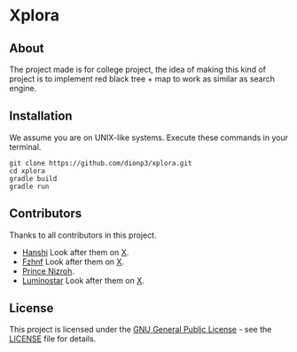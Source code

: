 # Xplora

## About

The project made is for college project, the idea of making this kind of project is to implement red black tree + map to work as similar as search engine.

## Installation

We assume you are on UNIX-like systems. Execute these commands in your terminal.

```
git clone https://github.com/dionp3/xplora.git
cd xplora
gradle build
gradle run
```

## Contributors

Thanks to all contributors in this project.

- [Hanshi](https://github.com/rvyhvn) Look after them on [X](https://x.com/anarkistik).
- [Fzhnf](https://github.com/fzhnf) Look after them on [X](https://x.com/fzhnf_ansa).
- [Prince Nizroh](https://github.com/princenizroh).
- [Luminostar](https://github.com/luminostar) Look after them on [X](https://x.com/muhrafi_aa).

## License

This project is licensed under the [GNU General Public License](https://www.gnu.org/licenses/gpl-3.0.en.html) - see the [LICENSE](LICENSE) file for details.
